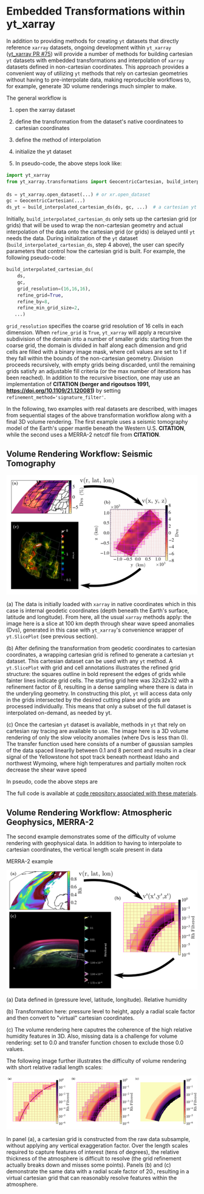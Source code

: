 # Embedded Transformations within yt_xarray

In addition to providing methods for creating `yt` datasets that directly 
reference `xarray` datasets, ongoing development within `yt_xarray` 
([yt_xarray PR #75](https://github.com/data-exp-lab/yt_xarray/pull/75))
will provide a number of methods for building cartesian `yt` datasets with 
embedded transformations and interpolation of `xarray`
datasets defined in non-cartesian coordinates. This approach provides a convenient 
way of utilizing `yt` methods that rely on cartesian geometries without having to 
pre-interpolate data, making reproducible workflows to, for example, generate 
3D volume renderings much simpler to make.

The general workflow is

1. open the xarray dataset
2. define the transformation from the dataset's native coordinatees to cartesian coordinates   
3. define the method of interpolation
4. initialize the yt dataset 

5. In pseudo-code, the above steps look like:

```python
import yt_xarray 
from yt_xarray.transformations import GeocentricCartesian, build_interpolated_cartesian_ds

ds = yt_xarray.open_dataset(...) # or xr.open_dataset
gc = GeocentricCartesian(...)
ds_yt = build_interpolated_cartesian_ds(ds, gc, ...)  # a cartesian yt dataset
```

Initially, `build_interpolated_cartesian_ds` only sets up the cartesian grid (or grids) 
that will be used to wrap the non-cartesian geometry and actual interpolation of the 
data onto the cartesian grid (or grids) is delayed until `yt` needs the data. During 
initialization of the `yt` dataset (`build_interpolated_cartesian_ds`, step 4 above), 
the user can specify parameters that control how the cartesian grid is built. For 
example, the following pseudo-code:

```python
build_interpolated_cartesian_ds(
    ds, 
    gc, 
    grid_resolution=(16,16,16),    
    refine_grid=True,
    refine_by=8,
    refine_min_grid_size=2,    
   ...)
```

`grid_resolution` specifies the coarse grid resolution of 16 cells in each dimension. 
When `refine_grid` is `True`, `yt_xarray` will apply a recursive subdivision of 
the domain into a number of smaller grids: starting from the coarse grid, the domain is 
divided in half along each dimension and grid cells are filled with a binary image mask, 
where cell values are set to 1 if they fall within the bounds of the non-cartesian 
geometry. Division proceeds recursively, with empty grids being discarded, until the
remaining grids satisfy an adjustable fill criteria (or the max number of iterations
has been reached). In addition to the recursive bisection, one may use an implementation 
of **CITATION  (berger and rigoutsos 1991, https://doi.org/10.1109/21.120081)** 
by setting `refinement_method='signature_filter'`. 

In the following, two examples with real datasets are described, with images from 
sequential stages of the above transformation workflow along with a final 3D volume
rendering. The first example uses a seismic tomography model of the Earth's upper 
mantle beneath the Western U.S. **CITATION**, while the second uses a MERRA-2 netcdf file from **CITATION**. 

## Volume Rendering Workflow: Seismic Tomography

![](_static/images/wus_composite_vr.png)

(a) The data is initially loaded with `xarray` in native coordinates which in this 
case is internal geodetic coordinates (depth beneath the Earth's surface, 
latitude and longitude). From here, all the usual `xarray` methods apply: the image
here is a slice at 100 km depth through shear wave speed anomalies (Dvs), 
generated in this case with `yt_xarray`'s convenience wrapper of `yt.SlicePlot` (see 
previous section). 

(b) After defining the transformation from geodetic coordinates to cartesian coordinates, 
a wrapping cartesian grid is refined to generate a cartesian `yt` dataset. This
cartesian dataset can be used with any `yt` method. A `yt.SlicePlot` with grid and cell 
annotations illustrates the refined grid structure: the squares outline in bold represent 
the edges of grids while fainter lines indicate grid cells. The starting grid here was 32x32x32
with a refinement factor of 8, resulting in a dense sampling where there is data in the 
underyling geometry. In constructing this plot, `yt` will access data only in the grids 
intersected by the desired cutting plane and grids are processed individually. This means that
only a subset of the full dataset is interpolated on-demand, as needed by yt.

(c) Once the cartesian `yt` dataset is available, methods in `yt` that rely on cartesian 
ray tracing are available to use. The image here is a 3D volume rendering of only the 
slow velocity anomalies (where Dvs is less than 0). The transfer function used here
consists of a number of gaussian samples of the data spaced linearlly between 0.1 and 
8 percent and results in a clear signal of the Yellowstone hot spot track beneath 
northeast Idaho and northwest Wymoing, where high temperatures and partially molten 
rock decrease the shear wave speed

In pseudo, code the above steps are


The full code is available at [code repository associated with these materials](https://github.com/data-exp-lab/yt_xarray_NASA_SMD_2024). 

## Volume Rendering Workflow: Atmospheric Geophysics, MERRA-2

The second example demonstrates some of the difficulty of volume rendering with 
geophysical data. In addition to having to interpolate to cartesian coordinates, 
the vertical length scale present in data

MERRA-2 example

![](_static/images/merra2_vr_composite.png)

(a) Data defined in (pressure level, latitude, longitude). Relative humidity 

(b) Transformation here: pressure level to height, apply a radial scale factor and then
convert to "virtual" cartesian coordinates. 

(c) The volume rendering here caputres the coherence of the high relative humidity 
features in 3D. Also, missing data is a challenge for volume rendering: set to 0.0 
and transfer function chosen to exclude those 0.0 values. 

The following image further illustrates the difficulty of volume rendering with short relative radial length
scales:

![](_static/images/combo_merra2_interp_slices.png)

In panel (a), a cartesian grid is constructed from the raw data subsample, 
without applying any vertical exaggeration factor. Over the length scales required 
to capture features of interest (tens of degrees), the relative thickness of the
atmosphere is difficult to resolve (the grid refinement actually breaks down and misses
some points). Panels (b) and (c) demonstrate the same data with a radial scale factor of 20., 
resulting in a virtual cartesian grid that can reasonably resolve features within the 
atmosphere.